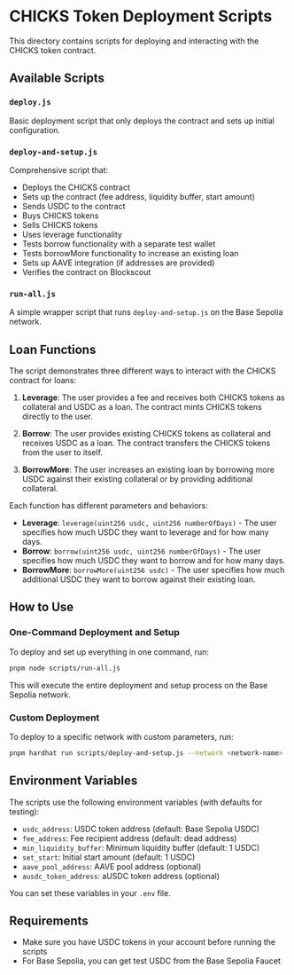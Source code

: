 # CHICKS Token Deployment Scripts

This directory contains scripts for deploying and interacting with the CHICKS token contract.

## Available Scripts

### `deploy.js`
Basic deployment script that only deploys the contract and sets up initial configuration.

### `deploy-and-setup.js`
Comprehensive script that:
- Deploys the CHICKS contract
- Sets up the contract (fee address, liquidity buffer, start amount)
- Sends USDC to the contract
- Buys CHICKS tokens
- Sells CHICKS tokens
- Uses leverage functionality
- Tests borrow functionality with a separate test wallet
- Tests borrowMore functionality to increase an existing loan
- Sets up AAVE integration (if addresses are provided)
- Verifies the contract on Blockscout

### `run-all.js`
A simple wrapper script that runs `deploy-and-setup.js` on the Base Sepolia network.

## Loan Functions

The script demonstrates three different ways to interact with the CHICKS contract for loans:

1. **Leverage**: The user provides a fee and receives both CHICKS tokens as collateral and USDC as a loan. The contract mints CHICKS tokens directly to the user.

2. **Borrow**: The user provides existing CHICKS tokens as collateral and receives USDC as a loan. The contract transfers the CHICKS tokens from the user to itself.

3. **BorrowMore**: The user increases an existing loan by borrowing more USDC against their existing collateral or by providing additional collateral.

Each function has different parameters and behaviors:
- **Leverage**: `leverage(uint256 usdc, uint256 numberOfDays)` - The user specifies how much USDC they want to leverage and for how many days.
- **Borrow**: `borrow(uint256 usdc, uint256 numberOfDays)` - The user specifies how much USDC they want to borrow and for how many days.
- **BorrowMore**: `borrowMore(uint256 usdc)` - The user specifies how much additional USDC they want to borrow against their existing loan.

## How to Use

### One-Command Deployment and Setup
To deploy and set up everything in one command, run:

```bash
pnpm node scripts/run-all.js
```

This will execute the entire deployment and setup process on the Base Sepolia network.

### Custom Deployment
To deploy to a specific network with custom parameters, run:

```bash
pnpm hardhat run scripts/deploy-and-setup.js --network <network-name>
```

## Environment Variables

The scripts use the following environment variables (with defaults for testing):

- `usdc_address`: USDC token address (default: Base Sepolia USDC)
- `fee_address`: Fee recipient address (default: dead address)
- `min_liquidity_buffer`: Minimum liquidity buffer (default: 1 USDC)
- `set_start`: Initial start amount (default: 1 USDC)
- `aave_pool_address`: AAVE pool address (optional)
- `ausdc_token_address`: aUSDC token address (optional)

You can set these variables in your `.env` file.

## Requirements

- Make sure you have USDC tokens in your account before running the scripts
- For Base Sepolia, you can get test USDC from the Base Sepolia Faucet
